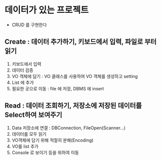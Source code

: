 # 데이터가 있는 프로젝트
* CRUD 를 구현한다
## Create : 데이터 추가하기, 키보드에서 입력, 파일로 부터 읽기
1. 키보드에서 입력
2. 데이터 검증
3. VO 객체에 담기 : VO 클래스를 사용하여 VO 객체를 생성하고 setting
4. List 에 추가
5. 필요한 곳으로 이동 : file 에 저장, DBMS 에 insert

## Read :  데이터 조회하기, 저장소에 저장된 데이터를 Select하여 보여주기
1. Data 저장소에 연결 : DBConnection, FileOpen(Scanner...)
2. 데이터를 모두 읽기
3. VO객체에 담기 위해 적절히 분해(Encoding)
4. VO를 list 추가
5. Console 로 보이기 등을 위하여 이동